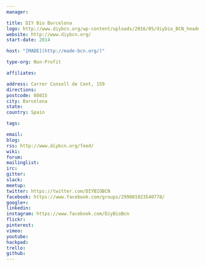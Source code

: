 ```yaml
---
manager:

title: DIY Bio Barcelona
logo: http://www.diybcn.org/wp-content/uploads/2016/05/diybio_BCN_header-2.png
website: http://www.diybcn.org/
start-date: 2014

host: "[MADE](http://made-bcn.org/)"

type-org: Non-Profit

affiliates:

address: Carrer Consell de Cent, 159
directions:
postcode: 08015
city: Barcelona
state:
country: Spain

tags:

email:
blog:
rss: http://www.diybcn.org/feed/
wiki:
forum:
mailinglist:
irc:
gitter:
slack:
meetup:
twitter: https://twitter.com/DIYBIOBCN
facebook: https://www.facebook.com/groups/299801923540778/
google+:
linkedin:
instagram: https://www.facebook.com/DiyBioBcn
flickr:
pinterest:
vimeo:
youtube:
hackpad:
trello:
github:
---
```

